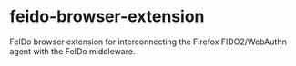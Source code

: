 # feido-browser-extension
FeIDo browser extension for interconnecting the Firefox FIDO2/WebAuthn agent with the FeIDo middleware.
